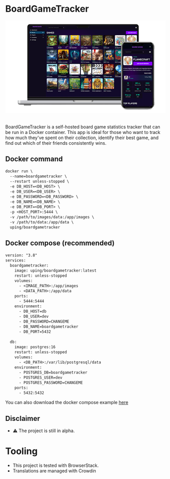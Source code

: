 # BoardGameTracker

<p align="center">
  <img src=".github/images/games.png" width="800" alt="screen preview">
  <br/>
  <br/>
  
BoardGameTracker is a self-hosted board game statistics tracker that can be run in a Docker container. This app is ideal for those who want to track how much they've spent on their collection, identify their best game, and find out which of their friends consistently wins.
</p>

## Docker command
```
docker run \
  --name=boardgametracker \
  --restart unless-stopped \
  -e DB_HOST=<DB_HOST> \
  -e DB_USER=<DB_USER> \
  -e DB_PASSWORD=<DB_PASSWORD> \
  -e DB_NAME=<DB_NAME> \
  -e DB_PORT=<DB_PORT> \
  -p <HOST_PORT>:5444 \
  -v /path/to/images/data:/app/images \
  -v /path/to/data:/app/data \
  uping/boardgametracker
```

## Docker compose (recommended)
```
version: "3.8"
services:
  boardgametracker:
    image: uping/boardgametracker:latest
    restart: unless-stopped
    volumes:
      - <IMAGE_PATH>:/app/images
      - <DATA_PATH>:/app/data
    ports:
      - 5444:5444
    environment:
      - DB_HOST=db
      - DB_USER=dev
      - DB_PASSWORD=CHANGEME
      - DB_NAME=boardgametracker
      - DB_PORT=5432

  db:
    image: postgres:16
    restart: unless-stopped
    volumes:
      - <DB_PATH>:/var/lib/postgresql/data
    environment:
      - POSTGRES_DB=boardgametracker
      - POSTGRES_USER=dev
      - POSTGRES_PASSWORD=CHANGEME
    ports:
      - 5432:5432
```

You can also download the docker compose example [here](docker-compose.yml)

## Disclaimer

- ⚠️ The project is still in alpha.

# Tooling
- This project is tested with BrowserStack.
- Translations are managed with Crowdin

